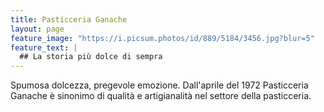 ```yaml
---
title: Pasticceria Ganache
layout: page
feature_image: "https://i.picsum.photos/id/889/5184/3456.jpg?blur=5"
feature_text: | 
  ## La storia più dolce di sempra
---
```


Spumosa dolcezza, pregevole emozione. Dall'aprile del 1972 Pasticceria Ganache è sinonimo di qualità e artigianalità nel settore della pasticceria.
